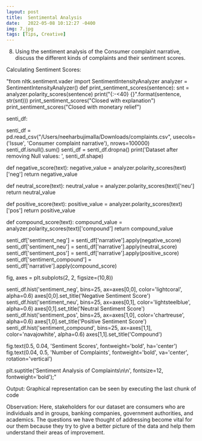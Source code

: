 ```yaml
---
layout: post
title:  Sentimental Analysis
date:   2022-05-08 10:12:27 -0400
img: 7.jpg
tags: [Tips, Creative]
---
```

8.	Using the sentiment analysis of the Consumer complaint narrative, discuss the different kinds of complaints and their sentiment scores.

Calculating Sentiment Scores:

"from nltk.sentiment.vader import SentimentIntensityAnalyzer
analyzer = SentimentIntensityAnalyzer() 
def print_sentiment_scores(sentence):
    snt = analyzer.polarity_scores(sentence)
    print("{:-<40} {}".format(sentence, str(snt)))
print_sentiment_scores("Closed with explanation")
print_sentiment_scores("Closed with monetary relief")

senti_df:

senti_df = pd.read_csv("/Users/neeharbujimalla/Downloads/complaints.csv", 
                 usecols=('Issue', 'Consumer complaint narrative'), 
                 nrows=100000)
senti_df.isnull().sum()
senti_df = senti_df.dropna()
print('Dataset after removing Null values: ', senti_df.shape)

def negative_score(text):
    negative_value = analyzer.polarity_scores(text)['neg']
    return negative_value

def neutral_score(text):
    neutral_value = analyzer.polarity_scores(text)['neu']
    return neutral_value

def positive_score(text):
    positive_value = analyzer.polarity_scores(text)['pos']
    return positive_value

def compound_score(text):
    compound_value = analyzer.polarity_scores(text)['compound']
    return compound_value

senti_df['sentiment_neg'] = senti_df['narrative'].apply(negative_score)
senti_df['sentiment_neu'] = senti_df['narrative'].apply(neutral_score)
senti_df['sentiment_pos'] = senti_df['narrative'].apply(positive_score)
senti_df['sentiment_compound'] = senti_df['narrative'].apply(compound_score)

fig, axes = plt.subplots(2, 2, figsize=(10,8))

senti_df.hist('sentiment_neg', bins=25, ax=axes[0,0], color='lightcoral', alpha=0.6)
axes[0,0].set_title('Negative Sentiment Score')
senti_df.hist('sentiment_neu', bins=25, ax=axes[0,1], color='lightsteelblue', alpha=0.6)
axes[0,1].set_title('Neutral Sentiment Score')
senti_df.hist('sentiment_pos', bins=25, ax=axes[1,0], color='chartreuse', alpha=0.6)
axes[1,0].set_title('Positive Sentiment Score')
senti_df.hist('sentiment_compound', bins=25, ax=axes[1,1], color='navajowhite', alpha=0.6)
axes[1,1].set_title('Compound')

fig.text(0.5, 0.04, 'Sentiment Scores',  fontweight='bold', ha='center')
fig.text(0.04, 0.5, 'Number of Complaints', fontweight='bold', va='center', rotation='vertical')

plt.suptitle('Sentiment Analysis of Complaints\n\n', fontsize=12, fontweight='bold');"

Output: Graphical representation can be seen by executing the last chunk of code

Observation: Here, stakeholders for our dataset are consumers who are individuals and in groups, banking companies, government authorities, and academics. The questions we have thought of addressing become vital for our them because they try to give a better picture of the data and help them understand their areas of improvement.
